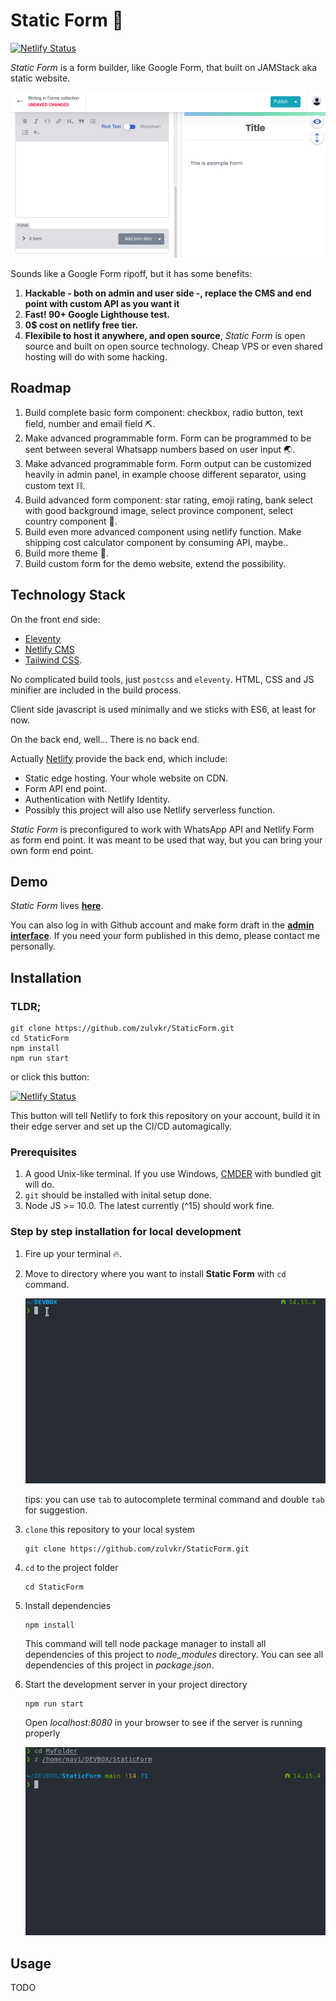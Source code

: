 # Static Form 📝

[![Netlify Status](https://api.netlify.com/api/v1/badges/a7080df2-1a6f-4408-b74f-ad09b0e26e9f/deploy-status)](https://app.netlify.com/sites/staticform21/deploys)

*Static Form* is a form builder, like Google Form, that built on JAMStack aka static website.

![Static Form](docs/web.gif)

Sounds like a Google Form ripoff, but it has some benefits:

1. **Hackable - both on admin and user side -, replace the CMS and end point with custom API as you want it**
2. **Fast! 90+ Google Lighthouse test.**
3. **0$ cost on netlify free tier.**
4. **Flexibile to host it anywhere, and open source**, *Static Form* is open source and built on open source technology. Cheap VPS or even shared hosting will do with some hacking.


## Roadmap

1. Build complete basic form component: checkbox, radio button, text field, number and email field ⛏.
2. Make advanced programmable form. Form can be programmed to be sent between several Whatsapp numbers based on user input 🌏.
3. Make advanced programmable form. Form output can be customized heavily in admin panel, in example choose different separator, using custom text ⛓.
4. Build advanced form component: star rating, emoji rating, bank select with good background image, select province component, select country component 🚅.
5. Build even more advanced component using netlify function. Make shipping cost calculator component by consuming API, maybe..
6. Build more theme 🌈.
7. Build custom form for the demo website, extend the possibility.

## Technology Stack

On the front end side:

* [Eleventy](https://www.11ty.dev/) 
* [Netlify CMS](https://www.netlifycms.org/)
* [Tailwind CSS](https://tailwindcss.com/).

No complicated build tools, just `postcss` and `eleventy`. HTML, CSS and JS minifier are included in the build process.

Client side javascript is used minimally and we sticks with ES6, at least for now.

On the back end, well... There is no back end.

Actually [Netlify](https://www.netlify.com/) provide the back end, which include:
* Static edge hosting. Your whole website on CDN.
* Form API end point.
* Authentication with Netlify Identity.
* Possibly this project will also use Netlify serverless function.

*Static Form* is preconfigured to work with WhatsApp API and Netlify Form as form end point. It was meant to be used that way, but you can bring your own form end point.


## Demo

*Static Form* lives **[here](https://staticform21.netlify.app)**.

You can also log in with Github account and make form draft in the **[admin interface](https://staticform21.netlify.app/admin)**. If you need your form published in this demo, please contact me personally.


## Installation

### TLDR;

```
git clone https://github.com/zulvkr/StaticForm.git
cd StaticForm
npm install
npm run start
```

or click this button:

[![Netlify Status](https://www.netlify.com/img/deploy/button.svg)](https://app.netlify.com/start/deploy?repository=https://github.com/zulvkr/StaticForm&stack=cms)

This button will tell Netlify to fork this repository on your account, build it in their edge server and set up the CI/CD automagically.

### Prerequisites

1. A good Unix-like terminal. If you use Windows, [CMDER](https://cmder.net/) with bundled git will do.
2. `git` should be installed with inital setup done.
3. Node JS >= 10.0. The latest currently (^15) should work fine.


### Step by step installation for local development

1. Fire up your terminal 🔥.
2. Move to directory where you want to install **Static Form** with `cd` command.

    ![cd image](docs/cd.gif)

    tips: you can use `tab` to autocomplete terminal command and double `tab` for suggestion.

3. `clone` this repository to your local system


    ```
    git clone https://github.com/zulvkr/StaticForm.git
    ```

4. `cd` to the project folder

    ```
    cd StaticForm
    ```

5. Install dependencies

    ```
    npm install
    ```

    This command will tell node package manager to install all dependencies of this project to *node_modules* directory. You can see all dependencies of this project in *package.json*.

6. Start the development server in your project directory

    ```
    npm run start
    ```
    Open *localhost:8080* in your browser to see if the server is running properly

    ![npm run start image](docs/start.gif)


## Usage

TODO